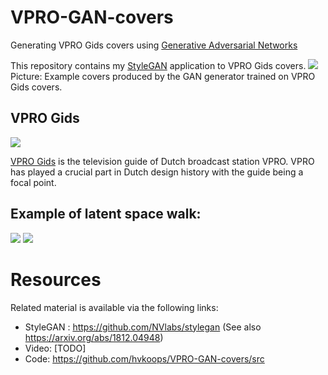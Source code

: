 # VPRO-GAN-covers
Generating VPRO Gids covers using [Generative Adversarial Networks](https://papers.nips.cc/paper/5423-generative-adversarial-nets.pdf)

This repository contains my [StyleGAN](https://github.com/NVlabs/stylegan)
application to VPRO Gids covers.
![](https://github.com/hvkoops/VPRO-GAN-covers/blob/master/img/stitch_mx.png)
Picture: Example covers produced by the GAN generator trained on VPRO Gids covers.

## VPRO Gids
![](https://github.com/hvkoops/VPRO-GAN-covers/blob/master/img/stitch.png)

[VPRO Gids](https://www.vprogids.nl/) is the television guide of Dutch
broadcast station VPRO. VPRO has played a crucial part in Dutch design history
with the guide being a focal point.

## Example of latent space walk:
![](https://github.com/hvkoops/VPRO-GAN-covers/blob/master/img/VPRO_Gids_Covers_slow_4000_crop_10.gif) ![](https://github.com/hvkoops/VPRO-GAN-covers/blob/master/img/VPRO_Gids_Covers_slow_8000_crop_10.gif)

# Resources
Related material is available via the following links:

+ StyleGAN : https://github.com/NVlabs/stylegan (See also https://arxiv.org/abs/1812.04948)
+ Video: [TODO]
+ Code: https://github.com/hvkoops/VPRO-GAN-covers/src

